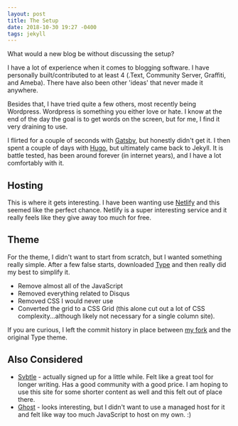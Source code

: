 ```yaml
---
layout: post
title: The Setup
date: 2018-10-30 19:27 -0400
tags: jekyll
---
```

What would a new blog be without discussing the setup?

I have a lot of experience when it comes to blogging software. I have personally built/contributed to at least 4 (.Text, Community Server, Graffiti, and Ameba). There have also been other 'ideas' that never made it anywhere.

Besides that, I have tried quite a few others, most recently being Wordpress. Wordpress is something you either love or hate. I know at the end of the day the goal is to get words on the screen, but for me, I find it very draining to use.

I flirted for a couple of seconds with [Gatsby](https://www.gatsbyjs.org/), but honestly didn't get it. I then spent a couple of days with [Hugo](https://gohugo.io/), but ultimately came back to Jekyll. It is battle tested, has been around forever (in internet years), and I have a lot comfortably with it.

## Hosting
This is where it gets interesting. I have been wanting use [Netlify](https://www.netlify.com) and this seemed like the perfect chance. Netlify is a super interesting service and it really feels like they give away too much for free.

## Theme
For the theme, I didn't want to start from scratch, but I wanted something really simple. After a few false starts, downloaded [Type](https://github.com/aspirethemes/type.git) and then really did my best to simplify it.

* Remove almost all of the JavaScript
* Removed everything related to Disqus
* Removed CSS I would never use
* Converted the grid to a CSS Grid (this alone cut out a lot of CSS complexity...although likely not necessary for a single column site).

If you are curious, I left the commit history in place between [my fork](https://github.com/scottwater/blog) and the original Type theme.

## Also Considered

* [Svbtle](https://svbtle.com/) - actually signed up for a little while. Felt like a great tool for longer writing. Has a good community with a good price. I am hoping to use this site for some shorter content as well and this felt out of place there.
* [Ghost](https://ghost.org/) - looks interesting, but I didn't want to use a managed host for it and felt like way too much JavaScript to host on my own. :)
